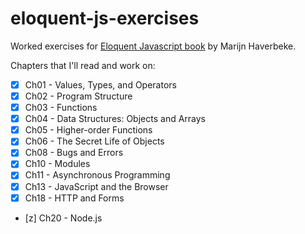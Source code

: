 # eloquent-js-exercises

Worked exercises for [Eloquent Javascript book](https://eloquentjavascript.net/) by Marijn Haverbeke.

Chapters that I'll read and work on:

-   [x] Ch01 - Values, Types, and Operators
-   [x] Ch02 - Program Structure
-   [x] Ch03 - Functions
-   [x] Ch04 - Data Structures: Objects and Arrays
-   [x] Ch05 - Higher-order Functions
-   [x] Ch06 - The Secret Life of Objects
-   [x] Ch08 - Bugs and Errors
-   [x] Ch10 - Modules
-   [x] Ch11 - Asynchronous Programming
-   [x] Ch13 - JavaScript and the Browser
-   [x] Ch18 - HTTP and Forms
-   [z] Ch20 - Node.js